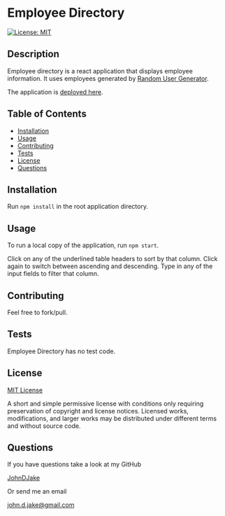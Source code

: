 # Employee Directory

[![License: MIT](https://img.shields.io/badge/License-MIT-yellow.svg)](https://opensource.org/licenses/MIT)

## Description

Employee directory is a react application that displays employee information. It uses employees generated by [Random User Generator](https://randomuser.me).

The application is [deployed here](https://jdj-employee-directory.herokuapp.com/).



## Table of Contents

* [Installation](#installation)
* [Usage](#usage)
* [Contributing](#contributing)
* [Tests](#tests)
* [License](#license)
* [Questions](#questions)


## Installation

Run `npm install` in the root application directory.



## Usage

To run a local copy of the application, run `npm start`.

Click on any of the underlined table headers to sort by that column. Click again to switch between ascending and descending. Type in any of the input fields to filter that column.



## Contributing

Feel free to fork/pull.



## Tests

Employee Directory has no test code.



## License

[MIT License](https://opensource.org/licenses/MIT)

A short and simple permissive license with conditions only requiring preservation of copyright and license notices. Licensed works, modifications, and larger works may be distributed under different terms and without source code.


## Questions

If you have questions take a look at my GitHub

[JohnDJake](https://github.com/JohnDJake)

Or send me an email

[john.d.jake@gmail.com](mailto:john.d.jake@gmail.com)


